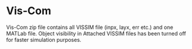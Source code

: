 # Vis-Com
Vis-Com zip file contains all VISSIM file (inpx, layx, err etc.) and one MATLab file. Object visibility in Attached VISSIM files has been turned off for faster simulation purposes.  
